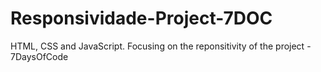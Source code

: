 # Responsividade-Project-7DOC
 HTML, CSS and JavaScript. Focusing on the reponsitivity of the project - 7DaysOfCode
